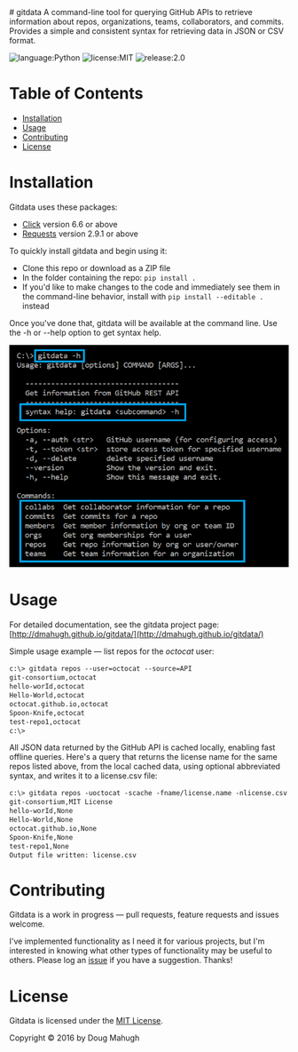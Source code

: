 <properties LandingPageTags="Python,GitHub,REST,OSPO" />
# gitdata
A command-line tool for querying GitHub APIs to retrieve information about repos, organizations, teams, collaborators, and commits. Provides a simple and consistent syntax for retrieving data in JSON or CSV format.

![language:Python](https://img.shields.io/badge/Language-Python-blue.svg?style=flat-square) ![license:MIT](https://img.shields.io/badge/License-MIT-green.svg?style=flat-square) ![release:2.0](https://img.shields.io/badge/Release-2.0-lightgrey.svg?style=flat-square)

# Table of Contents
* [Installation](#installation)
* [Usage](#usage)
* [Contributing](#contributing)
* [License](#license)

# Installation
Gitdata uses these packages:
* [Click](http://click.pocoo.org/5/) version 6.6 or above
* [Requests](http://docs.python-requests.org/en/master/) version 2.9.1 or above

To quickly install gitdata and begin using it:
* Clone this repo or download as a ZIP file
* In the folder containing the repo: ```pip install .```
* If you'd like to make changes to the code and immediately see them in the command-line behavior, install with ```pip install --editable .``` instead

Once you've done that, gitdata will be available at the command line. Use the -h or --help option to get syntax help.

![gitdata help](images/gitdata-help.png)

# Usage
For detailed documentation, see the gitdata project page: [http://dmahugh.github.io/gitdata/](http://dmahugh.github.io/gitdata/)

Simple usage example &mdash; list repos for the *octocat* user:
```
c:\> gitdata repos --user=octocat --source=API
git-consortium,octocat
hello-worId,octocat
Hello-World,octocat
octocat.github.io,octocat
Spoon-Knife,octocat
test-repo1,octocat
c:\>
```
All JSON data returned by the GitHub API is cached locally, enabling fast offline queries. Here's a query that returns the license name for the same repos listed above, from the local cached data, using optional abbreviated syntax, and writes it to a license.csv file:
```
c:\> gitdata repos -uoctocat -scache -fname/license.name -nlicense.csv
git-consortium,MIT License
hello-worId,None
Hello-World,None
octocat.github.io,None
Spoon-Knife,None
test-repo1,None
Output file written: license.csv
```

# Contributing
Gitdata is a work in progress &mdash; pull requests, feature requests and issues welcome.

I've implemented functionality as I need it for various projects, but I'm interested in knowing what other types of functionality
may be useful to others. Please log an [issue](https://github.com/dmahugh/gitdata/issues) if you have a suggestion. Thanks!

# License
Gitdata is licensed under the [MIT License](https://github.com/dmahugh/gitdata/blob/master/LICENSE).

Copyright &copy; 2016 by Doug Mahugh

